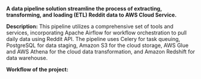 **A data pipeline solution streamline the process of extracting, transforming, and loading (ETL) Reddit data to AWS Cloud Service.**

**Description:** This pipeline utilizes a comprehensive set of tools and services, incorporating Apache Airflow for workflow orchestration to pull daily data using Reddit API. The pipeline uses Celery for task queuing, PostgreSQL for data staging, Amazon S3 for the cloud storage, AWS Glue and AWS Athena for the cloud data transformation, and Amazon Redshift for data warehouse.

**Workflow of the project:**



 
